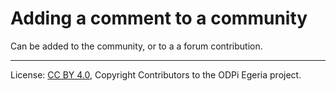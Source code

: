 <!-- SPDX-License-Identifier: CC-BY-4.0 -->
<!-- Copyright Contributors to the ODPi Egeria project. -->

# Adding a comment to a community

Can be added to the community, or to a a forum contribution.



----
License: [CC BY 4.0](https://creativecommons.org/licenses/by/4.0/),
Copyright Contributors to the ODPi Egeria project.